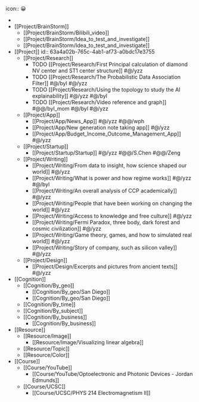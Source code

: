icon:: 😀

-
- [[Project/BrainStorm]]
	- [[Project/BrainStorm/Bilibili_video]]
	- [[Project/BrainStorm/Idea_to_test_and_investigate]]
	- [[Project/BrainStorm/Idea_to_test_and_investigate]]
- [[Project]]
  id:: 63a4a02b-765c-4ab1-af73-a0bdc17e3755
	- [[Project/Research]]
		- TODO [[Project/Research/First Principal calculation of diamond NV center and ST1 center structure]] #@/yzz
		- TODO [[Project/Research/The Probabilistic Data Association Filter]] #@/byl #@/yzz
		- TODO [[Project/Research/Using the topology to study the AI explainability]] #@/yzz #@/byl
		- TODO [[Project/Research/Video reference and graph]] #@@/byl_mom #@/byl #@/yzz
	- [[Project/App]]
		- [[Project/App/News_App]] #@/yzz #@@/wph
		- [[Project/App/New generation note taking app]] #@/yzz
		- [[Project/App/Budget_Income_Outcome_Management_App]] #@/yzz
	- [[Project/Startup]]
		- [[Project/Startup/Startup]] #@/yzz #@@/S.Chen #@@/Zeng
	- [[Project/Writing]]
		- [[Project/Writing/From data to insight, how science shaped our world]] #@/yzz
		- [[Project/Writing/What is power and how regime works]] #@/yzz #@/byl
		- [[Project/Writing/An overall analysis of CCP academically]] #@/yzz
		- [[Project/Writing/People that have been working on changing the world]] #@/yzz
		- [[Project/Writing/Access to knowledge and free culture]] #@/yzz
		- [[Project/Writing/Fermi Paradox, three body, dark forest and cosmic civilization]] #@/yzz
		- [[Project/Writing/Game theory, games, and how to simulated real world]] #@/yzz
		- [[Project/Writing/Story of company, such as silicon valley]] #@/yzz
	- [[Project/Design]]
		- [[Project/Design/Excerpts and pictures from ancient texts]] #@/yzz
- [[Cognition]]
	- [[Cognition/By_geo]]
		- [[Cognition/By_geo/San Diego]]
		- [[Cognition/By_geo/San Diego]]
	- [[Cognition/By_time]]
	- [[Cognition/By_subject]]
	- [[Cognition/By_business]]
		- [[Cognition/By_business]]
- [[Resource]]
	- [[Resource/Image]]
		- [[Resource/Image/Visualizing linear algebra]]
	- [[Resource/Topic]]
	- [[Resource/Color]]
- [[Course]]
	- [[Course/YouTube]]
		- [[Course/YouTube/Optoelectronic and Photonic Devices - Jordan Edmunds]]
	- [[Course/UCSC]]
		- [[Course/UCSC/PHYS 214 Electromagnetism II]]